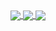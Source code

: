 <a href="https://discordinvites.net">
  <img align="center" src="https://capsule-render.vercel.app/api?type=Waving&color=712c8a&height=300&animation=twinkling&fontAlignY=35&fontColor=DD58C0&text=SPIRIT-PRO&descAlignY=47&descAlign=60&desc=DiscordInvites%20-%20KIKI.RP" />
</a>
<a href="https://discordinvites.net">
  <img align="center" src="https://github-readme-stats.vercel.app/api/top-langs/?username=SPIRIT-PRO&layout=compact&theme=jolly&hide_border=0" />
</a>
<a href="https://discordinvites.net">
  <img align="center" src="https://github-readme-stats.vercel.app/api?username=SPIRIT-PRO&show_icons=false&theme=jolly&hide_border=0" />
</a>

<!--
**SPIRIT-PRO/SPIRIT-PRO** is a ✨ _special_ ✨ repository because its `README.md` (this file) appears on your GitHub profile.

Here are some ideas to get you started:

- 🔭 I’m currently working on ...
- 🌱 I’m currently learning ...
- 👯 I’m looking to collaborate on ...
- 🤔 I’m looking for help with ...
- 💬 Ask me about ...
- 📫 How to reach me: ...
- 😄 Pronouns: ...
- ⚡ Fun fact: ...
-->
